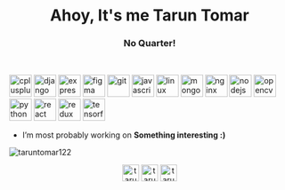 <h1 align="center">Ahoy, It's me Tarun Tomar</h1>
<h3 align="center">No Quarter!</h3>
<br>

<p align="left"><img src="https://devicons.github.io/devicon/devicon.git/icons/cplusplus/cplusplus-original.svg" alt="cplusplus" width="40" height="40"/> <img src="https://devicons.github.io/devicon/devicon.git/icons/django/django-original.svg" alt="django" width="40" height="40"/> <img src="https://devicons.github.io/devicon/devicon.git/icons/express/express-original-wordmark.svg" alt="express" width="40" height="40"/> <img src="https://www.vectorlogo.zone/logos/figma/figma-icon.svg" alt="figma" width="40" height="40"/> <img src="https://www.vectorlogo.zone/logos/git-scm/git-scm-icon.svg" alt="git" width="40" height="40"/> <img src="https://devicons.github.io/devicon/devicon.git/icons/javascript/javascript-original.svg" alt="javascript" width="40" height="40"/> <img src="https://devicons.github.io/devicon/devicon.git/icons/linux/linux-original.svg" alt="linux" width="40" height="40"/> <img src="https://devicons.github.io/devicon/devicon.git/icons/mongodb/mongodb-original-wordmark.svg" alt="mongodb" width="40" height="40"/> <img src="https://devicons.github.io/devicon/devicon.git/icons/nginx/nginx-original.svg" alt="nginx" width="40" height="40"/> <img src="https://devicons.github.io/devicon/devicon.git/icons/nodejs/nodejs-original-wordmark.svg" alt="nodejs" width="40" height="40"/> <img src="https://www.vectorlogo.zone/logos/opencv/opencv-icon.svg" alt="opencv" width="40" height="40"/> <img src="https://devicons.github.io/devicon/devicon.git/icons/python/python-original.svg" alt="python" width="40" height="40"/> <img src="https://devicons.github.io/devicon/devicon.git/icons/react/react-original-wordmark.svg" alt="react" width="40" height="40"/> <img src="https://devicons.github.io/devicon/devicon.git/icons/redux/redux-original.svg" alt="redux" width="40" height="40"/> <img src="https://www.vectorlogo.zone/logos/tensorflow/tensorflow-icon.svg" alt="tensorflow" width="40" height="40"/>
</p>

- I’m most probably working on **Something interesting :)**

<img align="center" src="https://github-readme-stats.vercel.app/api?username=taruntomar122&show_icons=true" alt="taruntomar122" />
<br>
<p align="center">
<a href="https://linkedin.com/in/tarun-tomar-4ab0b5193" target="blank"><img align="center" src="https://cdn.jsdelivr.net/npm/simple-icons@3.0.1/icons/linkedin.svg" alt="tarun-tomar-4ab0b5193" height="30" width="30" /></a>
<a href="https://fb.com/tarun.tomar.5891004" target="blank"><img align="center" src="https://cdn.jsdelivr.net/npm/simple-icons@3.0.1/icons/facebook.svg" alt="tarun.tomar.5891004" height="30" width="30" /></a>
<a href="https://instagram.com/taru_122" target="blank"><img align="center" src="https://cdn.jsdelivr.net/npm/simple-icons@3.0.1/icons/instagram.svg" alt="taru_122" height="30" width="30" /></a>
</p>

